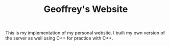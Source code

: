 

<h1 style = "text-align: center;"> Geoffrey's Website</h1>

<br>

This is my implementation of my personal website. I built my own version of the server as well using C++ for practice with C++.